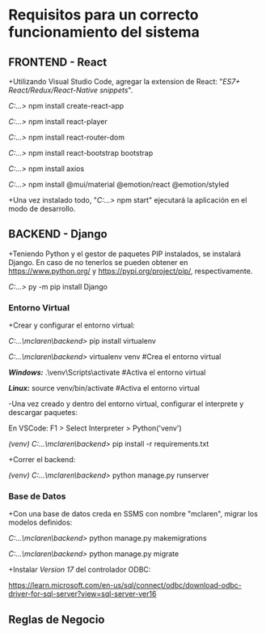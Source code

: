 # Requisitos para un correcto funcionamiento del sistema

## FRONTEND - React

+Utilizando Visual Studio Code, agregar la extension de React: "_ES7+ React/Redux/React-Native snippets_".

_C:\...>_ npm install create-react-app

_C:\...>_ npm install react-player

_C:\...>_ npm install react-router-dom

_C:\...>_ npm install react-bootstrap bootstrap

_C:\...>_ npm install axios

_C:\...>_ npm install @mui/material @emotion/react @emotion/styled 

+Una vez instalado todo, "_C:\...>_ npm start" ejecutará la aplicación en el modo de desarrollo.



## BACKEND - Django

+Teniendo Python y el gestor de paquetes PIP instalados, se instalará Django. En caso de no tenerlos se pueden obtener en https://www.python.org/ y https://pypi.org/project/pip/, respectivamente.

_C:\...>_ py -m pip install Django


### Entorno Virtual

+Crear y configurar el entorno virtual:

_C:...\mclaren\backend>_ pip install virtualenv

_C:...\mclaren\backend>_ virtualenv venv                  #Crea el entorno virtual

**_Windows:_**
.\venv\Scripts\activate                                 #Activa el entorno virtual

**_Linux:_**
source venv/bin/activate                                #Activa el entorno virtual

-Una vez creado y dentro del entorno virtual, configurar el interprete y descargar paquetes:

En VSCode: F1 > Select Interpreter > Python('venv')

_(venv) C:...\mclaren\backend>_ pip install -r requirements.txt


+Correr el backend:

_(venv) C:...\mclaren\backend>_ python manage.py runserver


### Base de Datos

+Con una base de datos creda en SSMS con nombre "mclaren", migrar los modelos definidos:

_C:...\mclaren\backend>_ python manage.py makemigrations

_C:...\mclaren\backend>_ python manage.py migrate

+Instalar _Version 17_ del controlador ODBC:

https://learn.microsoft.com/en-us/sql/connect/odbc/download-odbc-driver-for-sql-server?view=sql-server-ver16



## Reglas de Negocio

